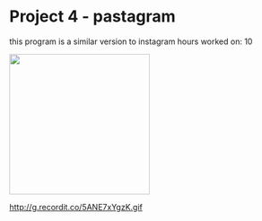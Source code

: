 # Project 4 - pastagram 
this program is a similar version to instagram 
hours worked on: 10

<img src="http://g.recordit.co/YfBrzefAoF.gif" width=250><br>


http://g.recordit.co/5ANE7xYgzK.gif
